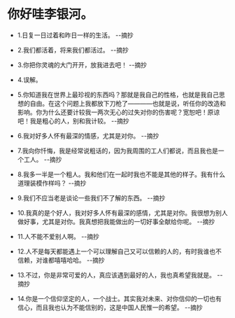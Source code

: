 # 你好哇李银河。

- 1.日复一日过着和昨日一样的生活。 --摘抄

- 2.我们都活着，将来我们都活过。 --摘抄

- 3.你把你灵魂的大门开开，放我进去吧！ --摘抄

- 4.误解。

- 5.你知道我在世界上最珍视的东西吗？那就是我自己的性格，也就是我自己思想的自由。在这个问题上我都放下刀枪了————也就是说，听任你的改造和影响。你为什么还要计较我一两次无心的过失对你的伤害呢？宽恕吧！原谅吧！我是粗心的人，别和我计较。 --摘抄

- 6.我对好多人怀有最深的情感，尤其是对你。 --摘抄

- 7.我向你忏悔，我是经常说粗话的，因为我周围的工人们都说，而且我也是一个工人。 --摘抄

- 8.我多一半是一个粗人。我和他们在一起时我也不能是其他的样子。我有什么道理装模作样吗？ --摘抄

- 9.我们不应当老是谈论一些我们不了解的东西。 --摘抄

- 10.我真的是个好人，我对好多人怀有最深的感情，尤其是对你。我很想为别人做好事，尤其是对你。我真想把我能做出的一切好事全献给你呢。 --摘抄

- 11.人不能不爱别人啊。 --摘抄

- 12.人不是每天都能遇上一个可以理解自己又可以信赖的人的，有时我谁也不信赖，对谁都嘻嘻哈哈。 --摘抄

- 13.不过，你是非常可爱的人，真应该遇到最好的人，我也真希望我就是。 --摘抄

- 14.你是一个信仰坚定的人，一个战士。其实我对未来、对你信仰的一切也有信心，而且我也认为不能信别的，这是中国人民惟一的希望。 --摘抄
